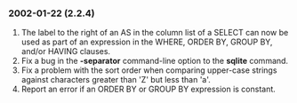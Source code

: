 ### 2002\-01\-22 (2\.2\.4\)

1. The label to the right of an AS in the column list of a SELECT can now
 be used as part of an expression in the WHERE, ORDER BY, GROUP BY, and/or
 HAVING clauses.
2. Fix a bug in the **\-separator** command\-line option to the **sqlite**
 command.
3. Fix a problem with the sort order when comparing upper\-case strings against
 characters greater than 'Z' but less than 'a'.
4. Report an error if an ORDER BY or GROUP BY expression is constant.




